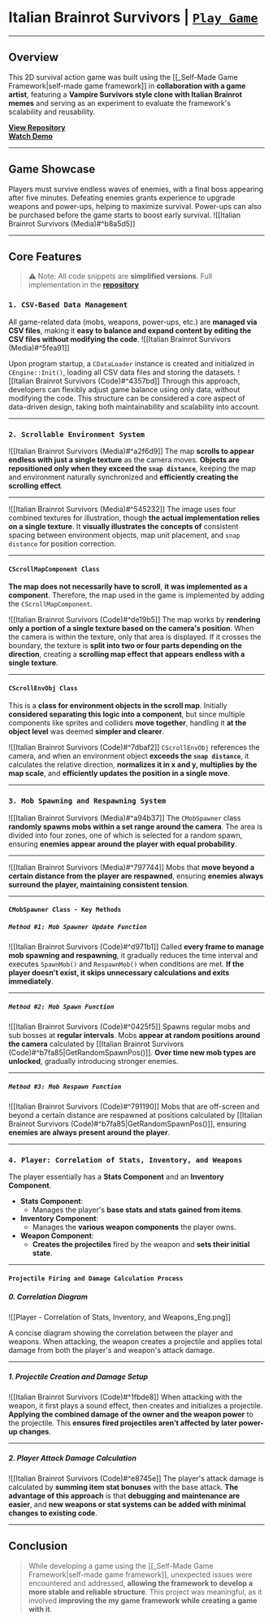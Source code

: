 # **Italian Brainrot Survivors** | [`Play Game`](https://naver.me/546Ro3q6)
---
## **Overview**
This 2D survival action game was built using the [[_Self-Made Game Framework|self-made game framework]] in **collaboration with a game artist**, featuring a **Vampire Survivors style clone with Italian Brainrot memes** and serving as an experiment to evaluate the framework's scalability and reusability.

[**View Repository**](https://github.com/Woo95/SDL2_Italian_Brainrot_Survivors)<br/>[**Watch Demo**](https://youtu.be/KV2-Dnr4IIc)

---
## **Game Showcase**
Players must survive endless waves of enemies, with a final boss appearing after five minutes. Defeating enemies grants experience to upgrade weapons and power-ups, helping to maximize survival. Power-ups can also be purchased before the game starts to boost early survival.
![[Italian Brainrot Survivors (Media)#^b8a5d5]]

---
## **Core Features**

> ⚠️ Note: All code snippets are **simplified versions**. Full implementation in the [**repository**](https://github.com/Woo95/SDL2_Italian_Brainrot_Survivors)
### `1. CSV-Based Data Management`
All game-related data (mobs, weapons, power-ups, etc.) are **managed via CSV files**, making it **easy to balance and expand content by editing the CSV files without modifying the code**.
![[Italian Brainrot Survivors (Media)#^5fea91]]

Upon program startup, a `CDataLoader` instance is created and initialized in `CEngine::Init()`, loading all CSV data files and storing the datasets.
![[Italian Brainrot Survivors (Code)#^4357bd]]
Through this approach, developers can flexibly adjust game balance using only data, without modifying the code. This structure can be considered a core aspect of data-driven design, taking both maintainability and scalability into account.

---
### `2. Scrollable Environment System`
![[Italian Brainrot Survivors (Media)#^a2f6d9]]
The map **scrolls to appear endless with just a single texture** as the camera moves. **Objects are repositioned only when they exceed the `snap distance`**, keeping the map and environment naturally synchronized and **efficiently creating the scrolling effect**.

---
![[Italian Brainrot Survivors (Media)#^545232]]
The image uses four combined textures for illustration, though **the actual implementation relies on a single texture**. It **visually illustrates the concepts of** consistent spacing between environment objects, map unit placement, and `snap distance` for position correction.

---
#### `CScrollMapComponent Class`
**The map does not necessarily have to scroll**, **it was implemented as a component**. Therefore, the map used in the game is implemented by adding the `CScrollMapComponent`.

![[Italian Brainrot Survivors (Code)#^de19b5]]
The map works by **rendering only a portion of a single texture based on the camera's position**. When the camera is within the texture, only that area is displayed. If it crosses the boundary, the texture is **split into two or four parts depending on the direction**, creating a **scrolling map effect that appears endless with a single texture**.

---
#### `CScrollEnvObj Class`
This is a **class for environment objects in the scroll map**. Initially **considered separating this logic into a component**, but since multiple components like sprites and colliders **move together**, handling it **at the object level** was deemed **simpler and clearer**.

![[Italian Brainrot Survivors (Code)#^7dbaf2]]
`CScrollEnvObj` references the camera, and when an environment object **exceeds the `snap distance`**, it calculates the relative direction, **normalizes it in x and y, multiplies by the map scale**, and **efficiently updates the position in a single move**.

---
### `3. Mob Spawning and Respawning System`
![[Italian Brainrot Survivors (Media)#^a94b37]]
The `CMobSpawner` class **randomly spawns mobs within a set range around the camera**. The area is divided into four zones, one of which is selected for a random spawn, ensuring **enemies appear around the player with equal probability**.

---
![[Italian Brainrot Survivors (Media)#^797744]]
Mobs that **move beyond a certain distance from the player are respawned**, ensuring **enemies always surround the player, maintaining consistent tension**.

---
#### `CMobSpawner Class - Key Methods`
##### `Method #1: Mob Spawner Update Function`
![[Italian Brainrot Survivors (Code)#^d971b1]]
Called **every frame to manage mob spawning and respawning**, it gradually reduces the time interval and executes `SpawnMob()` and `RespawnMob()` when conditions are met. **If the player doesn't exist, it skips unnecessary calculations and exits immediately**.

---
##### `Method #2: Mob Spawn Function`
![[Italian Brainrot Survivors (Code)#^0425f5]]
Spawns regular mobs and sub bosses at **regular intervals**. Mobs **appear at random positions around the camera** calculated by [[Italian Brainrot Survivors (Code)#^b7fa85|GetRandomSpawnPos()]]. **Over time new mob types are unlocked**, gradually introducing stronger enemies.

---
##### `Method #3: Mob Respawn Function`
![[Italian Brainrot Survivors (Code)#^791190]]
Mobs that are off-screen and beyond a certain distance are respawned at positions calculated by [[Italian Brainrot Survivors (Code)#^b7fa85|GetRandomSpawnPos()]], ensuring **enemies are always present around the player**.

---
### `4. Player: Correlation of Stats, Inventory, and Weapons`
The player essentially has a **Stats Component** and an **Inventory Component**.
- **Stats Component**:
    - Manages the player's **base stats and stats gained from items**.
- **Inventory Component**:
    - Manages the **various weapon components** the player owns.
- **Weapon Component**:
    - **Creates the projectiles** fired by the weapon and **sets their initial state**.

---
#### `Projectile Firing and Damage Calculation Process`
##### 0. Correlation Diagram
![[Player - Correlation of Stats, Inventory, and Weapons_Eng.png]]

A concise diagram showing the correlation between the player and weapons. When attacking, the weapon creates a projectile and applies total damage from both the player's and weapon's attack damage.

---
##### 1. Projectile Creation and Damage Setup
![[Italian Brainrot Survivors (Code)#^1fbde8]]
When attacking with the weapon, it first plays a sound effect, then creates and initializes a projectile. **Applying the combined damage of the owner and the weapon power** to the projectile. This **ensures fired projectiles aren’t affected by later power-up changes**.

---
##### 2. Player Attack Damage Calculation
![[Italian Brainrot Survivors (Code)#^e8745e]]
The player's attack damage is calculated by **summing item stat bonuses** with the base attack. **The advantage of this approach** is that **debugging and maintenance are easier**, and **new weapons or stat systems can be added with minimal changes to existing code**.

---
## **Conclusion**
> While developing a game using the [[_Self-Made Game Framework|self-made game framework]], unexpected issues were encountered and addressed, **allowing the framework to develop a more stable and reliable structure**. This project was meaningful, as it involved **improving the my game framework while creating a game with it**.